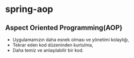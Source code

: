 # spring-aop

## Aspect Oriented Programming(AOP)
- Uygulamamızın daha esnek olması ve yönetimi kolaylığı,
- Tekrar eden kod düzeninden kurtulma,
- Daha temiz ve anlaşılabilir bir kod.
